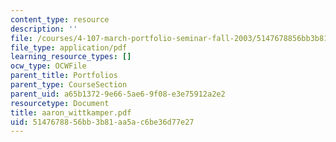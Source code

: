 ```yaml
---
content_type: resource
description: ''
file: /courses/4-107-march-portfolio-seminar-fall-2003/5147678856bb3b81aa5ac6be36d77e27_aaron_wittkamper.pdf
file_type: application/pdf
learning_resource_types: []
ocw_type: OCWFile
parent_title: Portfolios
parent_type: CourseSection
parent_uid: a65b1372-9e66-5ae6-9f08-e3e75912a2e2
resourcetype: Document
title: aaron_wittkamper.pdf
uid: 51476788-56bb-3b81-aa5a-c6be36d77e27
---
```

